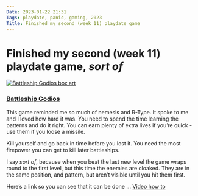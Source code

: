 ```yaml
---
Date: 2023-01-22 21:31
Tags: playdate, panic, gaming, 2023
Title: Finished my second (week 11) playdate game
---
```


# Finished my second (week 11) playdate game, *sort of*

[![Battleship Godios box art](https://media-fastly.play.date/media/games/com.tpmcosoft.battleship/Godios_one_screenshot_of_the_game.gif)](https://play.date/games/battleship-godios/)

### [Battleship Godios](https://play.date/games/battleship-godios/)

This game reminded me so much of nemesis and R-Type. It spoke to me and I loved how hard it was. You need to spend the time learning the patterns and do it right. You can earn plenty of extra lives if you’re quick - use them if you loose a missile. 

Kill yourself and go back in time before you lost it. You need the most firepower you can get to kill later battleships.  

I say *sort of*, because when you beat the last new level the game wraps round to the first level, but this time the enemies are cloaked. They are in the same position, and pattern, but aren’t visible until you hit them first. 

Here’s a link so you can see that it can be done …
[Video how to](https://www.youtube.com/watch?v=IQyOj7SL24E)